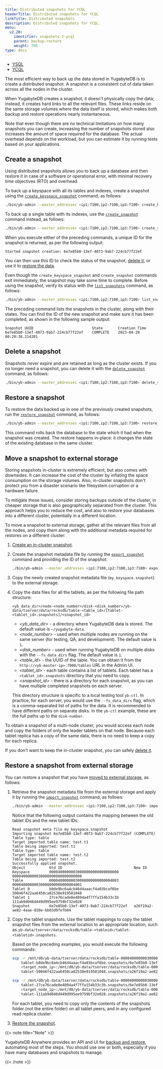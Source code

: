```yaml
---
title: Distributed snapshots for YCQL
headerTitle: Distributed snapshots for YCQL
linkTitle: Distributed snapshots
description: Distributed snapshots for YCQL.
menu:
  v2.20:
    identifier: snapshots-2-ycql
    parent: backup-restore
    weight: 705
type: docs
---
```


<ul class="nav nav-tabs-alt nav-tabs-yb">
  <li >
    <a href="../snapshot-ysql/" class="nav-link">
      <i class="icon-postgres" aria-hidden="true"></i>
      YSQL
    </a>
  </li>

  <li >
    <a href="../snapshots-ycql/" class="nav-link active">
      <i class="icon-cassandra" aria-hidden="true"></i>
      YCQL
    </a>
  </li>

</ul>

The most efficient way to back up the data stored in YugabyteDB is to create a distributed snapshot. A snapshot is a consistent cut of data taken across all the nodes in the cluster.

When YugabyteDB creates a snapshot, it doesn't physically copy the data; instead, it creates hard links to all the relevant files. These links reside on the same storage volumes where the data itself is stored, which makes both backup and restore operations nearly instantaneous.

Note that even though there are no technical limitations on how many snapshots you can create, increasing the number of snapshots stored also increases the amount of space required for the database. The actual overhead depends on the workload, but you can estimate it by running tests based on your applications.

## Create a snapshot

Using distributed snapshots allows you to back up a database and then restore it in case of a software or operational error, with minimal recovery time objectives (RTO) and overhead.

To back up a keyspace with all its tables and indexes, create a snapshot using the [`create_keyspace_snapshot`](../../../admin/yb-admin/#create-keyspace-snapshot) command, as follows:

```sh
./bin/yb-admin --master_addresses <ip1:7100,ip2:7100,ip3:7100> create_keyspace_snapshot my_keyspace
```

To back up a single table with its indexes, use the [`create_snapshot`](../../../admin/yb-admin/#create-snapshot) command instead, as follows:

```sh
./bin/yb-admin --master_addresses <ip1:7100,ip2:7100,ip3:7100> create_snapshot my_keyspace my_table
```

When you execute either of the preceding commands, a unique ID for the snapshot is returned, as per the following output:

```output
Started snapshot creation: 6e7e85b0-13ef-4073-9ab7-224cb77f22ef
```

You can then use this ID to check the status of the snapshot, [delete it](#delete-a-snapshot), or use it to [restore the data](#restore-a-snapshot).

Even though the `create_keyspace_snapshot` and `create_snapshot` commands exit immediately, the snapshot may take some time to complete. Before using the snapshot, verify its status with the [`list_snapshots`](../../../admin/yb-admin/#list-snapshots) command, as follows:

```sh
./bin/yb-admin --master_addresses <ip1:7100,ip2:7100,ip3:7100> list_snapshots
```

The preceding command lists the snapshots in the cluster, along with their states. You can find the ID of the new snapshot and make sure it has been completed, as shown in the following  sample output:

```output
Snapshot UUID                           State       Creation Time
6e7e85b0-13ef-4073-9ab7-224cb77f22ef    COMPLETE    2023-04-20 00:20:38.214201
```

## Delete a snapshot

Snapshots never expire and are retained as long as the cluster exists. If you no longer need a snapshot, you can delete it with the [`delete_snapshot`](../../../admin/yb-admin/#delete-snapshot) command, as follows:

```sh
./bin/yb-admin --master_addresses <ip1:7100,ip2:7100,ip3:7100> delete_snapshot 6e7e85b0-13ef-4073-9ab7-224cb77f22ef
```

## Restore a snapshot

To restore the data backed up in one of the previously created snapshots, run the [`restore_snapshot`](../../../admin/yb-admin/#restore-snapshot) command, as follows:

```sh
./bin/yb-admin --master_addresses <ip1:7100,ip2:7100,ip3:7100> restore_snapshot 6e7e85b0-13ef-4073-9ab7-224cb77f22ef
```

This command rolls back the database to the state which it had when the snapshot was created. The restore happens in-place: it changes the state of the existing database in the same cluster.

## Move a snapshot to external storage

Storing snapshots in-cluster is extremely efficient, but also comes with downsides. It can increase the cost of the cluster by inflating the space consumption on the storage volumes. Also, in-cluster snapshots don't protect you from a disaster scenario like filesystem corruption or a hardware failure.

To mitigate these issues, consider storing backups outside of the cluster, in cheaper storage that is also geographically separated from the cluster. This approach helps you to reduce the cost, and also to restore your databases into a different cluster, potentially in a different location.

To move a snapshot to external storage, gather all the relevant files from all the nodes, and copy them along with the additional metadata required for restores on a different cluster:

1. [Create an in-cluster snapshot](#create-a-snapshot).

1. Create the snapshot metadata file by running the [`export_snapshot`](../../../admin/yb-admin/#export-snapshot) command and providing the ID of the snapshot:

    ```sh
    ./bin/yb-admin --master_addresses <ip1:7100,ip2:7100,ip3:7100> export_snapshot 6e7e85b0-13ef-4073-9ab7-224cb77f22ef my_keyspace.snapshot
    ```

1. Copy the newly created snapshot metadata file (`my_keyspace.snapshot`) to the external storage.

1. Copy the data files for all the tablets, as per the following file path structure:

    ```path
    <yb_data_dir>/node-<node_number>/disk-<disk_number>/yb-data/tserver/data/rocksdb/table-<table_id>/[tablet-<tablet_id>.snapshots]/<snapshot_id>
    ```

    * *<yb_data_dir>* - a directory where YugabyteDB data is stored. The default value is `~/yugabyte-data`.
    * *<node_number>* - used when multiple nodes are running on the same server (for testing, QA, and development). The default value is `1`.
    * *<disk_number>* - used when running YugabyteDB on multiple disks with the `--fs_data_dirs` flag. The default value is `1`.
    * *<table_id>* - the UUID of the table. You can obtain it from the `http://<yb-master-ip>:7000/tables` URL in the Admin UI.
    * *<tablet_id>* - each table contains a list of tablets. Each tablet has a `<tablet_id>.snapshots` directory that you need to copy.
    * *<snapshot_id>* - there is a directory for each snapshot, as you can have multiple completed snapshots on each server.

    This directory structure is specific to a local testing tool `yb-ctl`. In practice, for each server, you would use the `--fs_data_dirs` flag, which is a comma-separated list of paths for the data. It is recommended to have different paths on separate disks. In the `yb-ctl` example, these are the full paths up to the `disk-number`.

To obtain a snapshot of a multi-node cluster, you would access each node and copy the folders of only the leader tablets on that node. Because each tablet replica has a copy of the same data, there is no need to keep a copy for each replica.

If you don't want to keep the in-cluster snapshot, you can safely [delete it](#delete-a-snapshot).

## Restore a snapshot from external storage

You can restore a snapshot that you have [moved to external storage](#move-a-snapshot-to-external-storage), as follows:

1. Retrieve the snapshot metadata file from the external storage and apply it by running the [`import_snapshot`](../../../admin/yb-admin/#import-snapshot) command, as follows:

    ```sh
    ./bin/yb-admin --master_addresses <ip1:7100,ip2:7100,ip3:7100> import_snapshot my_keyspace.snapshot my_keyspace
    ```

    Notice that the following output contains the mapping between the old tablet IDs and the new tablet IDs:

    ```output
    Read snapshot meta file my_keyspace.snapshot
    Importing snapshot 6e7e85b0-13ef-4073-9ab7-224cb77f22ef (COMPLETE)
    Table type: table
    Target imported table name: test.t1
    Table being imported: test.t1
    Table type: table
    Target imported table name: test.t2
    Table being imported: test.t2
    Successfully applied snapshot.
    Object           Old ID                                 New ID
    Keyspace         00004000000030008000000000000000       00004000000030008000000000000000
    Table            00004000000030008000000000004003       00004000000030008000000000004001
    Tablet 0         b0de9bc6a4cb46d4aaacf4a03bcaf6be       50046f422aa6450ca82538e919581048
    Tablet 1         27ce76cade8e4894a4f7ffa154b33c3b       111ab9d046d449d995ee9759bf32e028
    Snapshot         6e7e85b0-13ef-4073-9ab7-224cb77f22ef   a26f19a2-ae82-4aae-810e-bb03d0fefb04
    ```

1. Copy the tablet snapshots. Use the tablet mappings to copy the tablet snapshot files from the external location to an appropriate location, such as `yb-data/tserver/data/rocksdb/table-<tableid>/tablet-<tabletid>.snapshots`.<br>

    Based on the preceding examples, you would execute the following commands:

    ```sh
    scp -r /mnt/d0/yb-data/tserver/data/rocksdb/table-00004000000030008000000000004003/ \
        tablet-b0de9bc6a4cb46d4aaacf4a03bcaf6be.snapshots/6e7e85b0-13ef-4073-9ab7-224cb77f22ef/* \
        <target_node_ip>:/mnt/d0/yb-data/tserver/data/rocksdb/table-00004000000030008000000000004001/ \
        tablet-50046f422aa6450ca82538e919581048.snapshots/a26f19a2-ae82-4aae-810e-bb03d0fefb04/
    ```

    ```sh
    scp -r /mnt/d0/yb-data/tserver/data/rocksdb/table-00004000000030008000000000004003/ \
        tablet-27ce76cade8e4894a4f7ffa154b33c3b.snapshots/6e7e85b0-13ef-4073-9ab7-224cb77f22ef/* \
        <target_node_ip>:/mnt/d0/yb-data/tserver/data/rocksdb/table-00004000000030008000000000004001/ \
        tablet-111ab9d046d449d995ee9759bf32e028.snapshots/a26f19a2-ae82-4aae-810e-bb03d0fefb04/
    ```

    For each tablet, you need to copy only the contents of the snapshots folder (not the entire folder) on all tablet peers, and in any configured read replica cluster.

1. [Restore the snapshot](#restore-a-snapshot).

{{< note title="Note" >}}

YugabyteDB Anywhere provides an API and UI for [backup and restore](../../../yugabyte-platform/back-up-restore-universes/), automating most of the steps. You should use one or both, especially if you have many databases and snapshots to manage.

{{< /note >}}
